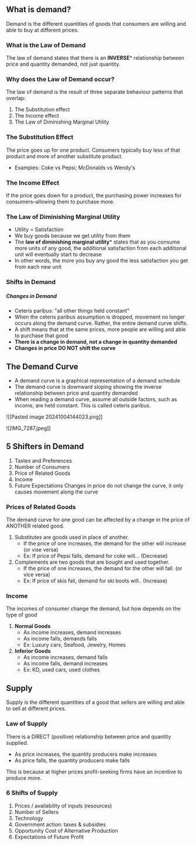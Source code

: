## What is demand?
Demand is the different quantities of goods that consumers are willing and able to buy at different prices.
### What is the Law of Demand
The law of demand states that there is an **INVERSE*** relationship between price and quantity demanded, not just quantity.
### Why does the Law of Demand occur?
The law of demand is the result of three separate behaviour patterns that overlap:
1. The Substitution effect
2. The Income effect
3. The Law of Diminishing Marginal Utility
### The Substitution Effect
The price goes up for one product. Consumers typically buy less of that product and more of another substitute product.
- Examples: Coke vs Pepsi; McDonalds vs Wendy's
### The Income Effect
If the price goes down for a product, the purchasing power increases for consumers–allowing them to purchase more.
### The Law of Diminishing Marginal Utility
- Utility = Satisfaction
- We buy goods because we get utility from them
- The **law of diminishing marginal utility*** states that as you consume more units of any good, the additional satisfaction from each additional unit will eventually start to decrease
- In other words, the more you buy any good the less satisfaction you get from each new unit
### Shifts in Demand
##### Changes in Demand
- Ceteris paribus: "all other things held constant"
- When the ceteris paribus assumption is dropped, movement no longer occurs along the demand curve. Rather, the entire demand curve shifts.
- A shift means that at the same prices, more people are willing and able to purchase that good
- **There is a change in demand, not a change in quantity demanded**
- **Changes in price DO NOT shift the curve** 
## The Demand Curve
- A demand curve is a graphical representation of a demand schedule
- The demand curve is downward sloping showing the inverse relationship between price and quantity demanded
- When reading a demand curve, assume all outside factors, such as income, are held constant. This is called ceteris paribus.

![[Pasted image 20241004144023.png]]

![[IMG_7287.jpeg]]
## 5 Shifters in Demand
1. Tastes and Preferences
2. Number of Consumers
3. Price of Related Goods
4. Income
5. Future Expectations
Changes in price do not change the curve, it only causes movement along the curve
### Prices of Related Goods
The demand curve for one good can be affected by a change in the price of ANOTHER related good.
1. Substitutes are goods used in place of another.    
    - If the price of one increases, the demand for the other will increase (or vise versa)
    - Ex: If price of Pepsi falls, demand for coke will... (Decrease)
2. Complements are two goods that are bought and used together.
    - If the price of one increases, the demand for the other will fall. (or vice versa)
    - Ex: If price of skis fall, demand for ski boots will.. (Increase)
### Income
The incomes of consumer change the demand, but how depends on the type of good
1. **Normal Goods**
    - As income increases, demand increases
    - As income falls, demands falls
    - Ex: Luxury cars, Seafood, Jewelry, Homes
2. **Inferior Goods**
    - As income increases, demand falls
    - As income falls, demand increases
    - Ex: KD, used cars, used clothes

## Supply
Supply is the different quantities of a good that sellers are willing and able to sell at different prices.

### Law of Supply
There is a DIRECT (positive) relationship between price and quantity supplied.
- As price increases, the quantity producers make increases
- As price falls, the quantity producers make falls

This is because at higher prices profit-seeking firms have an incentive to produce more.

### 6 Shifts of Supply
1. Prices / availability of inputs (resources)
2. Number of Sellers
3. Technology
4. Government action: taxes & subsidies
5. Opportunity Cost of Alternative Production
6. Expectations of Future Profit